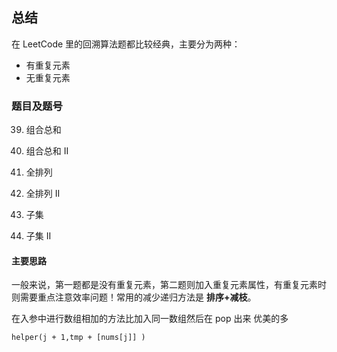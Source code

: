 ## 总结

在 LeetCode 里的回溯算法题都比较经典，主要分为两种：
+ 有重复元素
+ 无重复元素

### 题目及题号
39. 组合总和

40. 组合总和 II

46. 全排列

47. 全排列 II

78. 子集

90. 子集 II


#### 主要思路

一般来说，第一题都是没有重复元素，第二题则加入重复元素属性，有重复元素时则需要重点注意效率问题！常用的减少递归方法是 **排序+减枝**。

在入参中进行数组相加的方法比加入同一数组然后在 pop 出来 优美的多
```
helper(j + 1,tmp + [nums[j]] )
```